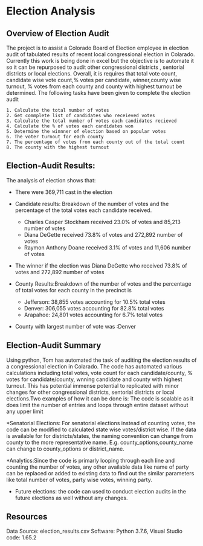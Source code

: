 # Election Analysis
## Overview of Election Audit
The project is to assist a Colorado Board of Election employee in election audit of tabulated results of recent local congressional election in Colarado.
Currently this work is being done in excel but the objective is to automate it so it can be repurposed to audit other congressional districts , sentorial districts or local elections.
Overall, it is requires that total vote count, candidate wise vote count,% votes per candidate, winner,county wise turnout, % votes from each county and county with highest turnout be determined. 
The following tasks have been given to complete the election audit 

	1. Calculate the total number of votes
	2. Get commplete list of candidates who receieved votes
	3. Calculate the total number of votes each candidates recieved
	4. Calculate the % of votes each candidates won
	5. Determine the winnner of election based on popular votes
	6. The voter turnout for each county
	7. The percentage of votes from each county out of the total count
	8. The county with the highest turnout

## Election-Audit Results:
The analysis of election shows that:

* There were 369,711 cast in the election

* Candidate results: Breakdown of the number of votes and the percentage of the total votes each candidate received.
	* Charles Casper Stockham received 23.0% of votes and 85,213 number of votes
	* Diana DeGette received 73.8% of votes and 272,892 number of votes
	* Raymon Anthony Doane received 3.1% of votes and 11,606 number of votes

* The winner if the election was Diana DeGette who received 73.8% of votes and 272,892 number of votes

* County Results:Breakdown of the number of votes and the percentage of total votes for each county in the precinct is
	* Jefferson: 38,855 votes accounting for 10.5% total votes
	* Denver: 306,055 votes accounting for 82.8% total votes
	* Arapahoe: 24,801 votes accounting for 6.7% total votes

* County with largest number of vote was :Denver
 

## Election-Audit Summary
Using python, Tom has automated the task of auditing the election results of a congressional election in Colarado. 
The code has automated various calculations including total votes, vote count for each candidate/county, % votes for candidate/county, wnning candidate and county with highest turnout.
This has potential immense potential to replicated with minor changes for other congressional districts, sentorial districts or local elections.Two examples of how it can be done is:
The code is scalable as it does limit the number of entries and loops through entire dataset without any upper limit

*Senatorial Elections: For senatorial elections instead of counting votes, the code can be modified to calculated state wise votes/district wise. If the data is available for
for districts/states, the naming convention can change from county to the more representative name. E.g. county_options,county_name can change to county_options or district_name.

 
*Analytics:Since the code is primarly looping through each line and counting the number of votes, any other available data like name of party can be replaced or added to existing data 
to find out the similar parameters like total number of votes, party wise votes, winning party. 

* Future elections: the code can used to conduct election audits in the future elections as well without any changes. 
	


## Resources
Data Source: election_results.csv
Software: Python 3.7.6, Visual Studio code: 1.65.2
